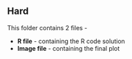 ## Hard

This folder contains 2 files -
  - **R file** - containing the R code solution 
  - **Image file** - containing the final plot 

